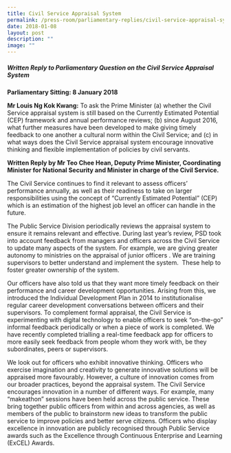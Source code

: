 ```yaml
---
title: Civil Service Appraisal System
permalink: /press-room/parliamentary-replies/civil-service-appraisal-system/
date: 2018-01-08
layout: post
description: ""
image: ""
---
```

##### Written Reply to Parliamentary Question on the Civil Service Appraisal System
  
**Parliamentary Sitting: 8 January 2018**  
  
**Mr Louis Ng Kok Kwang:** To ask the Prime Minister (a) whether the Civil Service appraisal system is still based on the Currently Estimated Potential (CEP) framework and annual performance reviews; (b) since August 2016, what further measures have been developed to make giving timely feedback to one another a cultural norm within the Civil Service; and (c) in what ways does the Civil Service appraisal system encourage innovative thinking and flexible implementation of policies by civil servants.  
  
**Written Reply by Mr Teo Chee Hean, Deputy Prime Minister, Coordinating Minister for National Security and Minister in charge of the Civil Service.**  
  
The Civil Service continues to find it relevant to assess officers’ performance annually, as well as their readiness to take on larger responsibilities using the concept of “Currently Estimated Potential” (CEP) which is an estimation of the highest job level an officer can handle in the future.  
  
The Public Service Division periodically reviews the appraisal system to ensure it remains relevant and effective. During last year’s review, PSD took into account feedback from managers and officers across the Civil Service to update many aspects of the system. For example, we are giving greater autonomy to ministries on the appraisal of junior officers . We are training supervisors to better understand and implement the system.  These help to foster greater ownership of the system.  
  
Our officers have also told us that they want more timely feedback on their performance and career development opportunities. Arising from this, we introduced the Individual Development Plan in 2014 to institutionalise regular career development conversations between officers and their supervisors. To complement formal appraisal, the Civil Service is experimenting with digital technology to enable officers to seek “on-the-go” informal feedback periodically or when a piece of work is completed. We have recently completed trialling a real-time feedback app for officers to more easily seek feedback from people whom they work with, be they subordinates, peers or supervisors.  
  
We look out for officers who exhibit innovative thinking. Officers who exercise imagination and creativity to generate innovative solutions will be appraised more favourably. However, a culture of innovation comes from our broader practices, beyond the appraisal system. The Civil Service encourages innovation in a number of different ways. For example, many “makeathon” sessions have been held across the public service. These bring together public officers from within and across agencies, as well as members of the public to brainstorm new ideas to transform the public service to improve policies and better serve citizens. Officers who display excellence in innovation are publicly recognised through Public Service awards such as the Excellence through Continuous Enterprise and Learning (ExCEL) Awards.